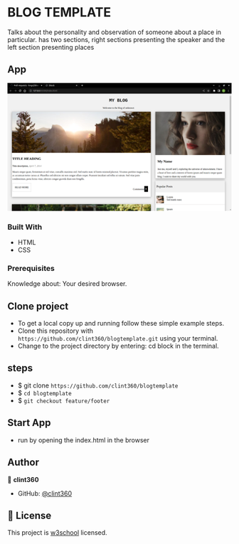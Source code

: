# BLOG TEMPLATE

Talks about the personality and observation of someone about a place in particular.
has two sections, right sections presenting the speaker and the left section presenting places

## App

![Block](assets/images/block.png)

### Built With

- HTML
- CSS

### Prerequisites

Knowledge about:
Your desired browser.
  
## Clone project

- To get a local copy up and running follow these simple example steps.
- Clone this repository with `https://github.com/clint360/blogtemplate.git` using your terminal.
- Change to the project directory by entering: cd block in the terminal.

## steps

- $ git clone `https://github.com/clint360/blogtemplate`
- $ `cd blogtemplate`
- $ `git checkout feature/footer`

## Start App

- run by opening the index.html in the browser

## Author

👤 **clint360**

- GitHub: [@clint360](https://github.com/clint360)

## 📝 License

This project is [w3school](./LICENSE) licensed.
